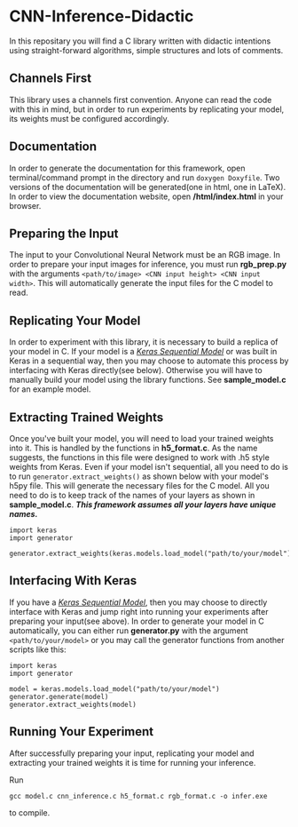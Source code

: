 # CNN-Inference-Didactic

In this repositary you will find a C library written with didactic intentions using straight-forward algorithms, simple structures and lots of comments.

## Channels First

This library uses a channels first convention. Anyone can read the code with this in mind, but in order to run experiments by replicating your model, its weights must be configured accordingly.

## Documentation

In order to generate the documentation for this framework, open terminal/command prompt in the directory and run `doxygen Doxyfile`. Two versions of the documentation will be generated(one in html, one in LaTeX). In order to view the documentation website, open **/html/index.html** in your browser.

## Preparing the Input

The input to your Convolutional Neural Network must be an RGB image. In order to prepare your input images for inference, you must run **rgb_prep.py** with the arguments `<path/to/image> <CNN input height> <CNN input width>`. This will automatically generate the input files for the C model to read.

## Replicating Your Model

In order to experiment with this library, it is necessary to build a replica of your model in C. If your model is a *[Keras Sequential Model](https://keras.io/models/sequential/)*  or was built in Keras in a sequential way, then you may choose to automate this process by interfacing with Keras directly(see below). Otherwise you will have to manually build your model using the library functions. See **sample_model.c** for an example model.

## Extracting Trained Weights

Once you've built your model, you will need to load your trained weights into it. This is handled by the functions in **h5_format.c**. As the name suggests, the functions in this file were designed to work with .h5 style weights from Keras. Even if your model isn't sequential, all you need to do is to run `generator.extract_weights()` as shown below with your model's h5py file. This will generate the necessary files for the C model. All you need to do is to keep track of the names of your layers as shown in **sample_model.c**. **_This framework assumes all your layers have unique names._**

	import keras
	import generator

	generator.extract_weights(keras.models.load_model("path/to/your/model"))


## Interfacing With Keras

If you have a *[Keras Sequential Model](https://keras.io/models/sequential/)*, then you may choose to directly interface with Keras and jump right into running your experiments after preparing your input(see above). In order to generate your model in C automatically, you can either run **generator.py** with the argument `<path/to/your/model>` or you may call the generator functions from another scripts like this:

	import keras
	import generator

	model = keras.models.load_model("path/to/your/model")
	generator.generate(model)
    generator.extract_weights(model)


## Running Your Experiment

After successfully preparing your input, replicating your model and extracting your trained weights it is time for running your inference.

Run

	gcc model.c cnn_inference.c h5_format.c rgb_format.c -o infer.exe

to compile.